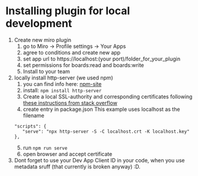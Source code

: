 # Installing plugin for local development

1. Create new miro plugin
   1. go to Miro -> Profile settings -> Your Apps
   2. agree to conditions and create new app
   3. set app url to https://localhost:(your port)/folder_for_your_plugin
   4. set permissions for boards:read and boards:write
   5. Install to your team
2. locally install http-server (we used npm)
   1. you can find info here: [npm-site]( )
   2. install: `npm install http-server`
   3. Create a local SSL-authority and corresponding certificates following [these instructions from stack overflow](https://stackoverflow.com/questions/7580508/getting-chrome-to-accept-self-signed-localhost-certificate#answer-60516812)
   4. create entry in package.json 
   This example uses localhost as the filename
   ```
   "scripts": {
      "serve": "npx http-server -S -C localhost.crt -K localhost.key"
   },
   ```
   5. run `npm run serve`
   6. open browser and accept certificate
3. Dont forget to use your Dev App Client ID in your code, when you use metadata sruff (that currently is broken anyway) :D.